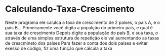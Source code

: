 # Calculando-Taxa-Crescimento
 
Neste programa ele calulca a taxa de crescimento de 2 países, o país A, e o país B...
Primeiramente você digita a populção do primeiro país, e qual é sua taxa de crescimento
Depois digite a população do país B, e sua taxa, o através de uma simples estrutura de repetição ele vai aumentando as taxas de crescmineto dos países
Para fazer a conta dos dois países e evitar exesso de código, fiz uma função que calcula a taxa
